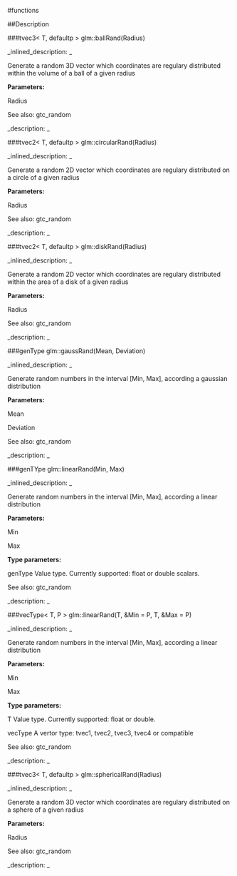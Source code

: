 #functions


<!--
_visible: True_
_advanced: False_
-->

##Description





<!----------------------------------------------------------------------------->

###tvec3< T, defaultp > glm::ballRand(Radius)

<!--
_syntax: glm::ballRand(Radius)_
_name: glm::ballRand_
_returns: tvec3< T, defaultp >_
_returns_description: _
_parameters: T Radius_
_version_started: 0.10.0_
_version_deprecated: _
_summary: _
_constant: False_
_static: False_
_visible: True_
_advanced: False_
-->

_inlined_description: _

Generate a random 3D vector which coordinates are regulary distributed within the volume of a ball of a given radius


**Parameters:**

Radius

See also: gtc_random





_description: _







<!----------------------------------------------------------------------------->

###tvec2< T, defaultp > glm::circularRand(Radius)

<!--
_syntax: glm::circularRand(Radius)_
_name: glm::circularRand_
_returns: tvec2< T, defaultp >_
_returns_description: _
_parameters: T Radius_
_version_started: 0.10.0_
_version_deprecated: _
_summary: _
_constant: False_
_static: False_
_visible: True_
_advanced: False_
-->

_inlined_description: _

Generate a random 2D vector which coordinates are regulary distributed on a circle of a given radius


**Parameters:**

Radius

See also: gtc_random





_description: _







<!----------------------------------------------------------------------------->

###tvec2< T, defaultp > glm::diskRand(Radius)

<!--
_syntax: glm::diskRand(Radius)_
_name: glm::diskRand_
_returns: tvec2< T, defaultp >_
_returns_description: _
_parameters: T Radius_
_version_started: 0.10.0_
_version_deprecated: _
_summary: _
_constant: False_
_static: False_
_visible: True_
_advanced: False_
-->

_inlined_description: _

Generate a random 2D vector which coordinates are regulary distributed within the area of a disk of a given radius


**Parameters:**

Radius

See also: gtc_random





_description: _







<!----------------------------------------------------------------------------->

###genType glm::gaussRand(Mean, Deviation)

<!--
_syntax: glm::gaussRand(Mean, Deviation)_
_name: glm::gaussRand_
_returns: genType_
_returns_description: _
_parameters: genType Mean, genType Deviation_
_version_started: 0.10.0_
_version_deprecated: _
_summary: _
_constant: False_
_static: False_
_visible: True_
_advanced: False_
-->

_inlined_description: _

Generate random numbers in the interval [Min, Max], according a gaussian distribution


**Parameters:**

Mean

Deviation

See also: gtc_random





_description: _







<!----------------------------------------------------------------------------->

###genTYpe glm::linearRand(Min, Max)

<!--
_syntax: glm::linearRand(Min, Max)_
_name: glm::linearRand_
_returns: genTYpe_
_returns_description: _
_parameters: genTYpe Min, genTYpe Max_
_version_started: 0.10.0_
_version_deprecated: _
_summary: _
_constant: False_
_static: False_
_visible: True_
_advanced: False_
-->

_inlined_description: _

Generate random numbers in the interval [Min, Max], according a linear distribution


**Parameters:**

Min

Max

**Type parameters:**

genType Value type. Currently supported: float or double scalars.

See also: gtc_random





_description: _







<!----------------------------------------------------------------------------->

###vecType< T, P > glm::linearRand(T, &Min = P, T, &Max = P)

<!--
_syntax: glm::linearRand(T, &Min = P, T, &Max = P)_
_name: glm::linearRand_
_returns: vecType< T, P >_
_returns_description: _
_parameters: const vecType< T, P > &Min=P, const vecType< T, P > &Max=P_
_version_started: 0.10.0_
_version_deprecated: _
_summary: _
_constant: False_
_static: False_
_visible: True_
_advanced: False_
-->

_inlined_description: _

Generate random numbers in the interval [Min, Max], according a linear distribution


**Parameters:**

Min

Max

**Type parameters:**

T Value type. Currently supported: float or double.

vecType A vertor type: tvec1, tvec2, tvec3, tvec4 or compatible

See also: gtc_random





_description: _







<!----------------------------------------------------------------------------->

###tvec3< T, defaultp > glm::sphericalRand(Radius)

<!--
_syntax: glm::sphericalRand(Radius)_
_name: glm::sphericalRand_
_returns: tvec3< T, defaultp >_
_returns_description: _
_parameters: T Radius_
_version_started: 0.10.0_
_version_deprecated: _
_summary: _
_constant: False_
_static: False_
_visible: True_
_advanced: False_
-->

_inlined_description: _

Generate a random 3D vector which coordinates are regulary distributed on a sphere of a given radius


**Parameters:**

Radius

See also: gtc_random





_description: _







<!----------------------------------------------------------------------------->

